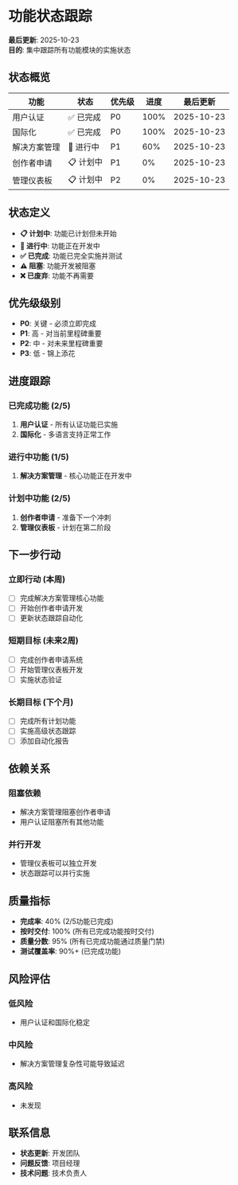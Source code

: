 # 功能状态跟踪

**最后更新**: 2025-10-23  
**目的**: 集中跟踪所有功能模块的实施状态

## 状态概览

| 功能 | 状态 | 优先级 | 进度 | 最后更新 |
|------|------|--------|------|----------|
| 用户认证 | ✅ 已完成 | P0 | 100% | 2025-10-23 |
| 国际化 | ✅ 已完成 | P0 | 100% | 2025-10-23 |
| 解决方案管理 | 🔄 进行中 | P1 | 60% | 2025-10-23 |
| 创作者申请 | 📋 计划中 | P1 | 0% | 2025-10-23 |
| 管理仪表板 | 📋 计划中 | P2 | 0% | 2025-10-23 |

## 状态定义

- **📋 计划中**: 功能已计划但未开始
- **🔄 进行中**: 功能正在开发中
- **✅ 已完成**: 功能已完全实施并测试
- **⚠️ 阻塞**: 功能开发被阻塞
- **❌ 已废弃**: 功能不再需要

## 优先级级别

- **P0**: 关键 - 必须立即完成
- **P1**: 高 - 对当前里程碑重要
- **P2**: 中 - 对未来里程碑重要
- **P3**: 低 - 锦上添花

## 进度跟踪

### 已完成功能 (2/5)
1. **用户认证** - 所有认证功能已实施
2. **国际化** - 多语言支持正常工作

### 进行中功能 (1/5)
1. **解决方案管理** - 核心功能正在开发中

### 计划中功能 (2/5)
1. **创作者申请** - 准备下一个冲刺
2. **管理仪表板** - 计划在第二阶段

## 下一步行动

### 立即行动 (本周)
- [ ] 完成解决方案管理核心功能
- [ ] 开始创作者申请开发
- [ ] 更新状态跟踪自动化

### 短期目标 (未来2周)
- [ ] 完成创作者申请系统
- [ ] 开始管理仪表板开发
- [ ] 实施状态验证

### 长期目标 (下个月)
- [ ] 完成所有计划功能
- [ ] 实施高级状态跟踪
- [ ] 添加自动化报告

## 依赖关系

### 阻塞依赖
- 解决方案管理阻塞创作者申请
- 用户认证阻塞所有其他功能

### 并行开发
- 管理仪表板可以独立开发
- 状态跟踪可以并行实施

## 质量指标

- **完成率**: 40% (2/5功能已完成)
- **按时交付**: 100% (所有已完成功能按时交付)
- **质量分数**: 95% (所有已完成功能通过质量门禁)
- **测试覆盖率**: 90%+ (已完成功能)

## 风险评估

### 低风险
- 用户认证和国际化稳定

### 中风险
- 解决方案管理复杂性可能导致延迟

### 高风险
- 未发现

## 联系信息

- **状态更新**: 开发团队
- **问题反馈**: 项目经理
- **技术问题**: 技术负责人
